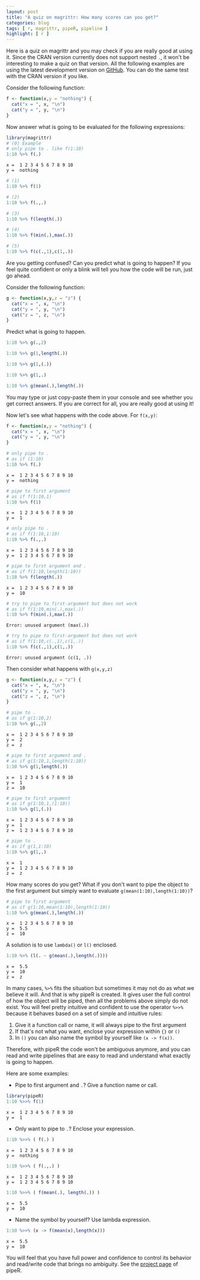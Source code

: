 ```yaml
---
layout: post
title: "A quiz on magrittr: How many scores can you get?"
categories: blog
tags: [ r, magrittr, pipeR, pipeline ]
highlight: [ r ] 
---
```




Here is a quiz on magrittr and you may check if you are really good at using it. Since the CRAN version currently does not support nested `.`, it won't be interesting to make a quiz on that version. All the following examples are using the latest development version on [GitHub](https://github.com/smbache/magrittr). You can do the same test with the CRAN version if you like.

Consider the following function:


```r
f <- function(x,y = "nothing") {
  cat("x = ", x, "\n")
  cat("y = ", y, "\n")
}
```

Now answer what is going to be evaluated for the following expressions:


```r
library(magrittr)
# (0) Example
# only pipe to . like f(1:10)
1:10 %>% f(.) 
```

```
x =  1 2 3 4 5 6 7 8 9 10 
y =  nothing 
```

```r
# (1)
1:10 %>% f(1)
```

```r
# (2)
1:10 %>% f(.,.)
```

```r
# (3)
1:10 %>% f(length(.)) 
```

```r
# (4)
1:10 %>% f(min(.),max(.))
```

```r
# (5)
1:10 %>% f(c(.,1),c(1,.))
```

Are you getting confused? Can you predict what is going to happen? If you feel quite confident or only a blink will tell you how the code will be run, just go ahead.

Consider the following function:


```r
g <- function(x,y,z = "z") {
  cat("x = ", x, "\n")
  cat("y = ", y, "\n")
  cat("z = ", z, "\n")
}
```

Predict what is going to happen.

```r
1:10 %>% g(.,2)
```

```r
1:10 %>% g(1,length(.))
```

```r
1:10 %>% g(1,(.))
```

```r
1:10 %>% g(1,.)
```

```r
1:10 %>% g(mean(.),length(.))
```

You may type or just copy-paste them in your console and see whether you get correct answers. If you are correct for all, you are really good at using it!

Now let's see what happens with the code above. For `f(x,y)`:


```r
f <- function(x,y = "nothing") {
  cat("x = ", x, "\n")
  cat("y = ", y, "\n")
}
```


```r
# only pipe to .
# as if (1:10)
1:10 %>% f(.) 
```

```
x =  1 2 3 4 5 6 7 8 9 10 
y =  nothing 
```


```r
# pipe to first argument
# as if f(1:10,1)
1:10 %>% f(1) 
```

```
x =  1 2 3 4 5 6 7 8 9 10 
y =  1 
```


```r
# only pipe to .
# as if f(1:10,1:10)
1:10 %>% f(.,.) 
```

```
x =  1 2 3 4 5 6 7 8 9 10 
y =  1 2 3 4 5 6 7 8 9 10 
```


```r
# pipe to first argument and .
# as if f(1:10,length(1:10))
1:10 %>% f(length(.)) 
```

```
x =  1 2 3 4 5 6 7 8 9 10 
y =  10 
```


```r
# try to pipe to first-argument but does not work
# as if f(1:10,min(.),max(.))
1:10 %>% f(min(.),max(.))
```

```
Error: unused argument (max(.))
```


```r
# try to pipe to first-argument but does not work
# as if f(1:10,c(.,1),c(1,.))
1:10 %>% f(c(.,1),c(1,.))
```

```
Error: unused argument (c(1, .))
```

Then consider what happens with `g(x,y,z)`


```r
g <- function(x,y,z = "z") {
  cat("x = ", x, "\n")
  cat("y = ", y, "\n")
  cat("z = ", z, "\n")
}
```


```r
# pipe to .
# as if g(1:10,2)
1:10 %>% g(.,2)
```

```
x =  1 2 3 4 5 6 7 8 9 10 
y =  2 
z =  z 
```


```r
# pipe to first argument and .
# as if g(1:10,1,length(1:10))
1:10 %>% g(1,length(.))
```

```
x =  1 2 3 4 5 6 7 8 9 10 
y =  1 
z =  10 
```


```r
# pipe to first argument
# as if g(1:10,1,(1:10))
1:10 %>% g(1,(.))
```

```
x =  1 2 3 4 5 6 7 8 9 10 
y =  1 
z =  1 2 3 4 5 6 7 8 9 10 
```


```r
# pipe to .
# as if g(1,1:10)
1:10 %>% g(1,.)
```

```
x =  1 
y =  1 2 3 4 5 6 7 8 9 10 
z =  z 
```

How many scores do you get? What if you don't want to pipe the object to the first argument but simply want to evaluate `g(mean(1:10),length(1:10))`?


```r
# pipe to first argument
# as if g(1:10,mean(1:10),length(1:10))
1:10 %>% g(mean(.),length(.))
```

```
x =  1 2 3 4 5 6 7 8 9 10 
y =  5.5 
z =  10 
```

A solution is to use `lambda()` or `l()` enclosed.


```r
1:10 %>% (l(. ~ g(mean(.),length(.))))
```

```
x =  5.5 
y =  10 
z =  z 
```

In many cases, `%>%` fits the situation but sometimes it may not do as what we believe it will. And that is why pipeR is created. It gives user the full control of how the object will be piped, then all the problems above simply do not exist. You will feel pretty intuitive and confident to use the operator `%>>%` because it behaves based on a set of simple and intuitive rules:

1. Give it a function call or name, it will always pipe to the first argument
2. If that's not what you want, enclose your expression within `{}` or `()`
3. In `()` you can also name the symbol by yourself like `(x -> f(x))`.

Therefore, with pipeR the code won't be ambiguous anymore, and you can read and write pipelines that are easy to read and understand what exactly is going to happen.

Here are some examples:

- Pipe to first argument and `.`? Give a function name or call.


```r
library(pipeR)
1:10 %>>% f(1)
```

```
x =  1 2 3 4 5 6 7 8 9 10 
y =  1 
```

- Only want to pipe to `.`? Enclose your expression.


```r
1:10 %>>% ( f(.) )
```

```
x =  1 2 3 4 5 6 7 8 9 10 
y =  nothing 
```


```r
1:10 %>>% ( f(.,.) )
```

```
x =  1 2 3 4 5 6 7 8 9 10 
y =  1 2 3 4 5 6 7 8 9 10 
```


```r
1:10 %>>% ( f(mean(.), length(.)) )
```

```
x =  5.5 
y =  10 
```

- Name the symbol by yourself? Use lambda expression.


```r
1:10 %>>% (x -> f(mean(x),length(x)))
```

```
x =  5.5 
y =  10 
```

You will feel that you have full power and confidence to control its behavior and read/write code that brings no ambiguity. See the [project page](http://renkun.me/pipeR/) of pipeR.
